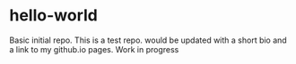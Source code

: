 # hello-world
Basic initial repo. 
This is a test repo. would be updated with a short bio and a link to my github.io pages.
Work in progress
 
